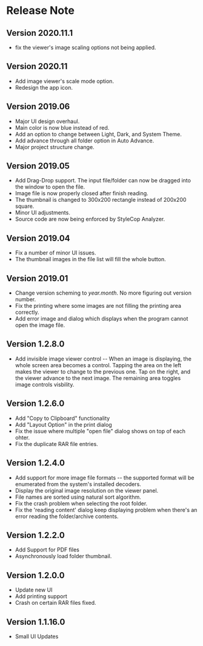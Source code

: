 # Release Note

## Version 2020.11.1
* fix the viewer's image scaling options not being applied.

## Version 2020.11
* Add image viewer's scale mode option.
* Redesign the app icon.

## Version 2019.06
* Major UI design overhaul.
* Main color is now blue instead of red.
* Add an option to change between Light, Dark, and System Theme.
* Add advance through all folder option in Auto Advance.
* Major project structure change.

## Version 2019.05
* Add Drag-Drop support. The input file/folder can now be dragged into the window to open the file. 
* Image file is now properly closed after finish reading.
* The thumbnail is changed to 300x200 rectangle instead of 200x200 square.
* Minor UI adjustments.
* Source code are now being enforced by StyleCop Analyzer.

## Version 2019.04
* Fix a number of minor UI issues.
* The thumbnail images in the file list will fill the whole button.

## Version 2019.01
* Change version scheming to *year.month*. No more figuring out version number.
* Fix the printing where some images are not filling the printing area correctly.
* Add error image and dialog which displays when the program cannot open the image file.

## Version 1.2.8.0
* Add invisible image viewer control -- When an image is displaying, the whole screen area becomes a control. Tapping the area on the left makes the viewer to change to the previous one. Tap on the right, and the viewer advance to the next image. The remaining area toggles image controls visbility.

## Version 1.2.6.0
* Add "Copy to Clipboard" functionality 
* Add "Layout Option" in the print dialog
* Fix the issue where multiple "open file" dialog shows on top of each ohter.
* Fix the duplicate RAR file entries.

## Version 1.2.4.0

* Add support for more image file formats -- the supported format will be enumerated from the system's installed decoders.
* Display the original image resolution on the viewer panel.
* File names are sorted using natural sort algorithm.
* Fix the crash problem when selecting the root folder.
* Fix the 'reading content' dialog keep displaying problem when there's an error reading the folder/archive contents.

## Version 1.2.2.0

* Add Support for PDF files
* Asynchronously load folder thumbnail.

## Version 1.2.0.0

* Update new UI
* Add printing support
* Crash on certain RAR files fixed.

## Version 1.1.16.0
* Small UI Updates

